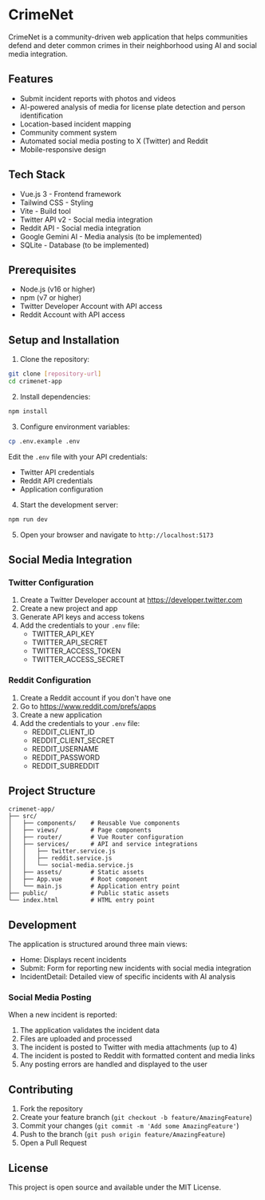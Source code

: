 # CrimeNet

CrimeNet is a community-driven web application that helps communities defend and deter common crimes in their neighborhood using AI and social media integration.

## Features

- Submit incident reports with photos and videos
- AI-powered analysis of media for license plate detection and person identification
- Location-based incident mapping
- Community comment system
- Automated social media posting to X (Twitter) and Reddit
- Mobile-responsive design

## Tech Stack

- Vue.js 3 - Frontend framework
- Tailwind CSS - Styling
- Vite - Build tool
- Twitter API v2 - Social media integration
- Reddit API - Social media integration
- Google Gemini AI - Media analysis (to be implemented)
- SQLite - Database (to be implemented)

## Prerequisites

- Node.js (v16 or higher)
- npm (v7 or higher)
- Twitter Developer Account with API access
- Reddit Account with API access

## Setup and Installation

1. Clone the repository:
```bash
git clone [repository-url]
cd crimenet-app
```

2. Install dependencies:
```bash
npm install
```

3. Configure environment variables:
```bash
cp .env.example .env
```
Edit the `.env` file with your API credentials:
- Twitter API credentials
- Reddit API credentials
- Application configuration

4. Start the development server:
```bash
npm run dev
```

5. Open your browser and navigate to `http://localhost:5173`

## Social Media Integration

### Twitter Configuration
1. Create a Twitter Developer account at https://developer.twitter.com
2. Create a new project and app
3. Generate API keys and access tokens
4. Add the credentials to your `.env` file:
   - TWITTER_API_KEY
   - TWITTER_API_SECRET
   - TWITTER_ACCESS_TOKEN
   - TWITTER_ACCESS_SECRET

### Reddit Configuration
1. Create a Reddit account if you don't have one
2. Go to https://www.reddit.com/prefs/apps
3. Create a new application
4. Add the credentials to your `.env` file:
   - REDDIT_CLIENT_ID
   - REDDIT_CLIENT_SECRET
   - REDDIT_USERNAME
   - REDDIT_PASSWORD
   - REDDIT_SUBREDDIT

## Project Structure

```
crimenet-app/
├── src/
│   ├── components/    # Reusable Vue components
│   ├── views/         # Page components
│   ├── router/        # Vue Router configuration
│   ├── services/      # API and service integrations
│   │   ├── twitter.service.js
│   │   ├── reddit.service.js
│   │   └── social-media.service.js
│   ├── assets/        # Static assets
│   ├── App.vue        # Root component
│   └── main.js        # Application entry point
├── public/            # Public static assets
└── index.html         # HTML entry point
```

## Development

The application is structured around three main views:
- Home: Displays recent incidents
- Submit: Form for reporting new incidents with social media integration
- IncidentDetail: Detailed view of specific incidents with AI analysis

### Social Media Posting
When a new incident is reported:
1. The application validates the incident data
2. Files are uploaded and processed
3. The incident is posted to Twitter with media attachments (up to 4)
4. The incident is posted to Reddit with formatted content and media links
5. Any posting errors are handled and displayed to the user

## Contributing

1. Fork the repository
2. Create your feature branch (`git checkout -b feature/AmazingFeature`)
3. Commit your changes (`git commit -m 'Add some AmazingFeature'`)
4. Push to the branch (`git push origin feature/AmazingFeature`)
5. Open a Pull Request

## License

This project is open source and available under the MIT License.
